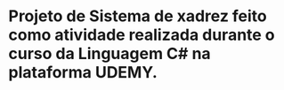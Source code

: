 # Projeto de Sistema de xadrez feito como atividade realizada durante o curso da Linguagem C# na plataforma UDEMY.
